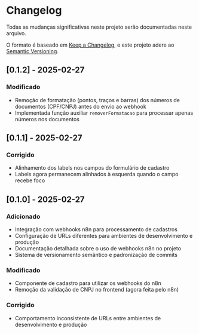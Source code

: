 # Changelog

Todas as mudanças significativas neste projeto serão documentadas neste arquivo.

O formato é baseado em [Keep a Changelog](https://keepachangelog.com/en/1.0.0/),
e este projeto adere ao [Semantic Versioning](https://semver.org/spec/v2.0.0.html).

## [0.1.2] - 2025-02-27

### Modificado
- Remoção de formatação (pontos, traços e barras) dos números de documentos (CPF/CNPJ) antes do envio ao webhook
- Implementada função auxiliar `removerFormatacao` para processar apenas números nos documentos


## [0.1.1] - 2025-02-27

### Corrigido
- Alinhamento dos labels nos campos do formulário de cadastro
- Labels agora permanecem alinhados à esquerda quando o campo recebe foco


## [0.1.0] - 2025-02-27

### Adicionado
- Integração com webhooks n8n para processamento de cadastros
- Configuração de URLs diferentes para ambientes de desenvolvimento e produção
- Documentação detalhada sobre o uso de webhooks n8n no projeto
- Sistema de versionamento semântico e padronização de commits

### Modificado
- Componente de cadastro para utilizar os webhooks do n8n
- Remoção da validação de CNPJ no frontend (agora feita pelo n8n)

### Corrigido
- Comportamento inconsistente de URLs entre ambientes de desenvolvimento e produção